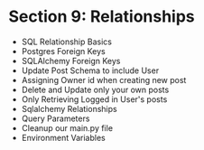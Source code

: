 # Section 9: Relationships

- SQL Relationship Basics
- Postgres Foreign Keys
- SQLAlchemy Foreign Keys
- Update Post Schema to include User
- Assigning Owner id when creating new post
- Delete and Update only your own posts
- Only Retrieving Logged in User's posts
- Sqlalchemy Relationships
- Query Parameters
- Cleanup our main.py file
- Environment Variables
